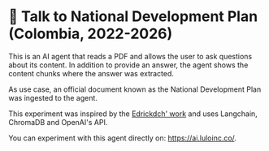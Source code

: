 # 💬 Talk to National Development Plan (Colombia, 2022-2026)

This is an AI agent that reads a PDF and allows the user to ask questions about its content. In addition to provide an answer, the agent shows the content chunks where the answer was extracted.

As use case, an official document known as the National Development Plan was ingested to the agent.

This experiment was inspired by the [Edrickdch' work](https://github.com/edrickdch/chat-pdf) and uses Langchain, ChromaDB and OpenAI's API.

You can experiment with this agent directly on: https://ai.luloinc.co/.
